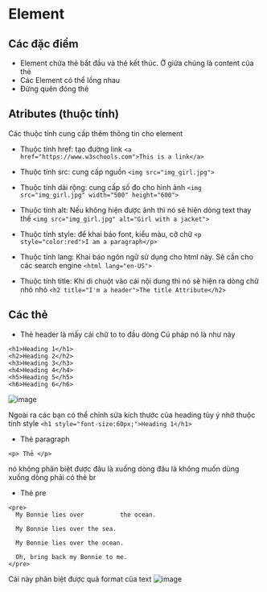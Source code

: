 # Element
## Các đặc điểm 
- Element chứa thẻ bắt đầu và thẻ kết thúc. Ở giữa chúng là content của thẻ
- Các Element có thể lồng nhau
- Đừng quên đóng thẻ

## Atributes (thuộc tính)
Các thuộc tính cung cấp thêm thông tin cho element
- Thuộc tính href: tạo đường link
`<a href="https://www.w3schools.com">This is a link</a>`

- Thuộc tính src: cung cấp nguồn 
`<img src="img_girl.jpg">`

- Thuộc tính dài rộng: cung cấp số đo cho hình ảnh 
`<img src="img_girl.jpg" width="500" height="600">`

- Thuộc tính alt: Nếu không hiện được ảnh thì nó sẽ hiện dòng text thay thế
`<img src="img_girl.jpg" alt="Girl with a jacket">`

- Thuộc tính style: để khai báo font, kiểu màu, cỡ chữ
`<p style="color:red">I am a paragraph</p>`

- Thuộc tính lang: Khai báo ngôn ngữ sử dụng cho html này. Sẽ cần cho các search engine
`<html lang="en-US">`

- Thuộc tính title: Khi di chuột vào cái nội dung thì nó sẽ hiện ra dòng chữ nhỏ nhỏ
`<h2 title="I'm a header">The title Attribute</h2>`


## Các thẻ 
- Thẻ header là mấy cái chữ to to đầu dòng
Cú pháp nó là như này
```
<h1>Heading 1</h1>
<h2>Heading 2</h2>
<h3>Heading 3</h3>
<h4>Heading 4</h4>
<h5>Heading 5</h5>
<h6>Heading 6</h6>
```
![image](https://user-images.githubusercontent.com/45547213/51751092-8526f300-20e6-11e9-8ad5-7a53e2eb657e.png)

Ngoài ra các bạn có thể chỉnh sửa kích thước của heading tùy ý nhờ thuộc tính style
`<h1 style="font-size:60px;">Heading 1</h1>`

- Thẻ paragraph
```
<p> Thẻ </p>
```
nó không phân biệt được đâu là xuống dòng đâu là không
muốn dùng xuống dòng phải có thẻ br

- Thẻ pre
```
<pre>
  My Bonnie lies over          the ocean.

  My Bonnie lies over the sea.

  My Bonnie lies over the ocean.

  Oh, bring back my Bonnie to me.
</pre>
```
Cái này phân biệt được quả format của text
![image](https://user-images.githubusercontent.com/45547213/52604600-15fb1e00-2e9e-11e9-811a-60f8299ed610.png)
